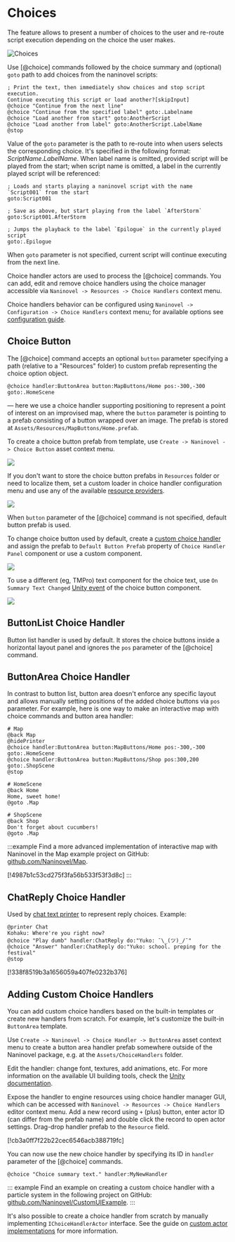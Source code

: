 ﻿# Choices

The feature allows to present a number of choices to the user and re-route script execution depending on the choice the user makes.

![Choices](https://i.gyazo.com/023502e43b35caa706c88fd9ab32003d.png)

Use [@choice] commands followed by the choice summary and (optional) `goto` path to add choices from the naninovel scripts:

```nani
; Print the text, then immediately show choices and stop script execution.
Continue executing this script or load another?[skipInput]
@choice "Continue from the next line"
@choice "Continue from the specified label" goto:.Labelname
@choice "Load another from start" goto:AnotherScript
@choice "Load another from label" goto:AnotherScript.LabelName
@stop
```

Value of the `goto` parameter is the path to re-route into when users selects the corresponding choice. It's specified in the following format: *ScriptName*.*LabelName*. When label name is omitted, provided script will be played from the start; when script name is omitted, a label in the currently played script will be referenced:

```nani
; Loads and starts playing a naninovel script with the name `Script001` from the start
goto:Script001

; Save as above, but start playing from the label `AfterStorm`
goto:Script001.AfterStorm

; Jumps the playback to the label `Epilogue` in the currently played script
goto:.Epilogue
```

When `goto` parameter is not specified, current script will continue executing from the next line.

Choice handler actors are used to process the [@choice] commands. You can add, edit and remove choice handlers using the choice manager accessible via `Naninovel -> Resources -> Choice Handlers` context menu.

Choice handlers behavior can be configured using `Naninovel -> Configuration -> Choice Handlers` context menu; for available options see [configuration guide](/guide/configuration.md#choice-handlers).

## Choice Button

The [@choice] command accepts an optional `button` parameter specifying a path (relative to a "Resources" folder) to custom prefab representing the choice option object. 

```nani
@choice handler:ButtonArea button:MapButtons/Home pos:-300,-300 goto:.HomeScene
```
— here we use a choice handler supporting positioning to represent a point of interest on an improvised map, where the `button` parameter is pointing to a prefab consisting of a button wrapped over an image. The prefab is stored at `Assets/Resources/MapButtons/Home.prefab`.

To create a choice button prefab from template, use `Create -> Naninovel -> Choice Button` asset context menu.

![](https://i.gyazo.com/c2bd4abaa0275f7cdd37c56fd2ff0dec.png)

If you don't want to store the choice button prefabs in `Resources` folder or need to localize them, set a custom loader in choice handler configuration menu and use any of the available [resource providers](/guide/resource-providers).

![](https://i.gyazo.com/9b50d543b5a6843b13b415c3c2ae9641.png)

When `button` parameter of the [@choice] command is not specified, default button prefab is used.

To change choice button used by default, create a [custom choice handler](/guide/choices.md#adding-custom-choice-handlers) and assign the prefab to `Default Button Prefab` property of `Choice Handler Panel` component or use a custom component.

![](https://i.gyazo.com/0972b2725ed043d050804d3833a83b73.png)

To use a different (eg, TMPro) text component for the choice text, use `On Summary Text Changed` [Unity event](https://docs.unity3d.com/Manual/UnityEvents) of the choice button component.

![](https://i.gyazo.com/8810c51b336bfd653efcde591fe1c41f.png)

## ButtonList Choice Handler
Button list handler is used by default. It stores the choice buttons inside a horizontal layout panel and ignores the `pos` parameter of the [@choice] command.

## ButtonArea Choice Handler
In contrast to button list, button area doesn't enforce any specific layout and allows manually setting positions of the added choice buttons via `pos` parameter. For example, here is one way to make an interactive map with choice commands and button area handler:

```nani
# Map
@back Map
@hidePrinter
@choice handler:ButtonArea button:MapButtons/Home pos:-300,-300 goto:.HomeScene
@choice handler:ButtonArea button:MapButtons/Shop pos:300,200 goto:.ShopScene
@stop

# HomeScene
@back Home
Home, sweet home!
@goto .Map

# ShopScene
@back Shop
Don't forget about cucumbers!
@goto .Map
```

:::example
Find a more advanced implementation of interactive map with Naninovel in the Map example project on GitHub: [github.com/Naninovel/Map](https://github.com/Naninovel/Map).

[!4987b1c53cd275f3fa56b533f53f3d8c]
:::

## ChatReply Choice Handler

Used by [chat text printer](/guide/text-printers.md#chat-printer) to represent reply choices. Example:

```nani
@printer Chat
Kohaku: Where're you right now?
@choice "Play dumb" handler:ChatReply do:"Yuko: ¯\_(ツ)_/¯"
@choice "Answer" handler:ChatReply do:"Yuko: school. preping for the festival"
@stop
```

[!338f8519b3a1656059a407fe0232b376]

## Adding Custom Choice Handlers

You can add custom choice handlers based on the built-in templates or create new handlers from scratch. For example, let's customize the built-in `ButtonArea` template. 

Use `Create -> Naninovel -> Choice Handler -> ButtonArea` asset context menu to create a button area handler prefab somewhere outside of the Naninovel package, e.g. at the `Assets/ChoiceHandlers` folder. 

Edit the handler: change font, textures, add animations, etc. For more information on the available UI building tools, check the [Unity documentation](https://docs.unity3d.com/Packages/com.unity.ugui@latest).

Expose the handler to engine resources using choice handler manager GUI, which can be accessed with `Naninovel -> Resources -> Choice Handlers` editor context menu. Add a new record using `+` (plus) button, enter actor ID (can differ from the prefab name) and double click the record to open actor settings. Drag-drop handler prefab to the `Resource` field.

[!cb3a0ff7f22b22cec6546acb388719fc]

You can now use the new choice handler by specifying its ID in `handler` parameter of the [@choice] commands.

```nani
@choice "Choice summary text." handler:MyNewHandler
```

::: example
Find an example on creating a custom choice handler with a particle system in the following project on GitHub: [github.com/Naninovel/CustomUIExample](https://github.com/Naninovel/CustomUIExample).
:::

It's also possible to create a choice handler from scratch by manually implementing `IChoiceHandlerActor` interface. See the guide on [custom actor implementations](/guide/custom-actor-implementations.md) for more information.
